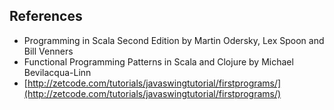 ## References

- Programming in Scala Second Edition by Martin Odersky, Lex Spoon and Bill Venners
- Functional Programming Patterns in Scala and Clojure by Michael Bevilacqua-Linn
- [http://zetcode.com/tutorials/javaswingtutorial/firstprograms/](http://zetcode.com/tutorials/javaswingtutorial/firstprograms/)
